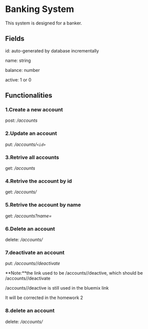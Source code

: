 # Banking System
This system is designed for a banker.

## Fields
id: auto-generated by database incrementally

name: string

balance: number

active: 1 or 0

## Functionalities
### 1.Create a new account
post: _/accounts_

### 2.Update an account
put: _/accounts/`<id>`_

### 3.Retrive all accounts
get: _/accounts_

### 4.Retrive the account by id
get: _/accounts/<id>_

### 5.Retrive the account by name
get: _/accounts?name=<name>_

### 6.Delete an account
delete: _/accounts/<id>_

### 7.deactivate an account
put: _/accounts/<id>/deactivate_

**Note:**the link used to be /accounts/<id>/deactive, which should be /accounts/<id>/deactivate

/accounts/<id>/deactive is still used in the bluemix link

It will be corrected in the homework 2

### 8.delete an account
delete: _/accounts/<id>_

